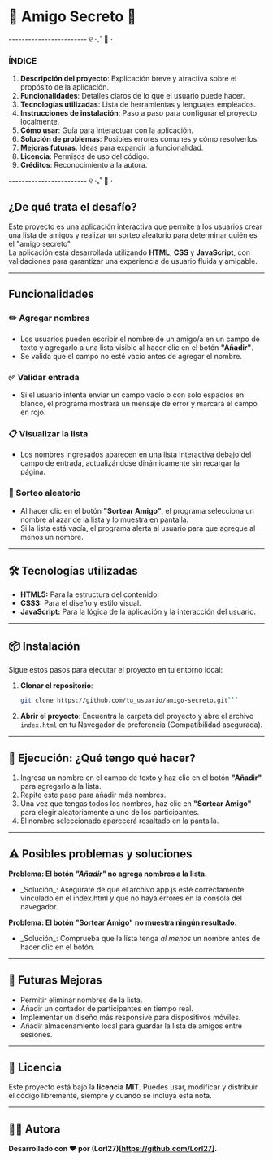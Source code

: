 # 🎁 Amigo Secreto 🎁

------------------------ ୧ ‧₊˚ 🍂 ⋅

### ÍNDICE

1. **Descripción del proyecto**: Explicación breve y atractiva sobre el propósito de la aplicación.
2. **Funcionalidades**: Detalles claros de lo que el usuario puede hacer.
3. **Tecnologías utilizadas**: Lista de herramientas y lenguajes empleados.
4. **Instrucciones de instalación**: Paso a paso para configurar el proyecto localmente.
5. **Cómo usar**: Guía para interactuar con la aplicación.
6. **Solución de problemas**: Posibles errores comunes y cómo resolverlos.
7. **Mejoras futuras**: Ideas para expandir la funcionalidad.
8. **Licencia**: Permisos de uso del código.
9. **Créditos**: Reconocimiento a la autora.

------------------------ ୧ ‧₊˚ 🍂 ⋅

## ¿De qué trata el desafío?

Este proyecto es una aplicación interactiva que permite a los usuarios crear una lista de amigos y realizar un sorteo aleatorio para determinar quién es el "amigo secreto". <br> La aplicación está desarrollada utilizando **HTML**, **CSS** y **JavaScript**, con validaciones para garantizar una experiencia de usuario fluida y amigable.

---

## Funcionalidades

### ✏️ Agregar nombres
- Los usuarios pueden escribir el nombre de un amigo/a en un campo de texto y agregarlo a una lista visible al hacer clic en el botón **"Añadir"**.
- Se valida que el campo no esté vacío antes de agregar el nombre.

### ✅ Validar entrada
- Si el usuario intenta enviar un campo vacío o con solo espacios en blanco, el programa mostrará un mensaje de error y marcará el campo en rojo.

### 📋 Visualizar la lista
- Los nombres ingresados aparecen en una lista interactiva debajo del campo de entrada, actualizándose dinámicamente sin recargar la página.

### 🎲 Sorteo aleatorio
- Al hacer clic en el botón **"Sortear Amigo"**, el programa selecciona un nombre al azar de la lista y lo muestra en pantalla.
- Si la lista está vacía, el programa alerta al usuario para que agregue al menos un nombre.

---

## 🛠️ Tecnologías utilizadas

- **HTML5:** Para la estructura del contenido.
- **CSS3:** Para el diseño y estilo visual.
- **JavaScript:** Para la lógica de la aplicación y la interacción del usuario.

---

## 📦 Instalación

Sigue estos pasos para ejecutar el proyecto en tu entorno local:

1. **Clonar el repositorio**:
   ```bash
   git clone https://github.com/tu_usuario/amigo-secreto.git```
2. **Abrir el proyecto**:
    Encuentra la carpeta del proyecto y abre el archivo ```index.html``` en tu Navegador de preferencia (Compatibilidad asegurada).

---

## 🚀 Ejecución: ¿Qué tengo qué hacer?

1. Ingresa un nombre en el campo de texto y haz clic en el botón **"Añadir"** para agregarlo a la lista.
2. Repite este paso para añadir más nombres.
3. Una vez que tengas todos los nombres, haz clic en **"Sortear Amigo"** para elegir aleatoriamente a uno de los participantes.
4. El nombre seleccionado aparecerá resaltado en la pantalla.

---

## ⚠️ Posibles problemas y soluciones

**Problema: El botón *"Añadir"* no agrega nombres a la lista.**
* \_Solución\_: Asegúrate de que el archivo app.js esté correctamente vinculado en el index.html y que no haya errores en la consola del navegador.

**Problema: El botón "Sortear Amigo" no muestra ningún resultado.**
* \_Solución\_: Comprueba que la lista tenga *al menos* un nombre antes de hacer clic en el botón.

---

## 🌟 Futuras Mejoras
* Permitir eliminar nombres de la lista.
* Añadir un contador de participantes en tiempo real.
* Implementar un diseño más responsive para dispositivos móviles.
* Añadir almacenamiento local para guardar la lista de amigos entre sesiones.

---

## 📄 Licencia
Este proyecto está bajo la **licencia MIT**. 
Puedes usar, modificar y distribuir el código libremente, siempre y cuando se incluya esta nota.

---

## 👩‍💻 Autora
**Desarrollado con ❤️ por (Lorl27)[https://github.com/Lorl27].**